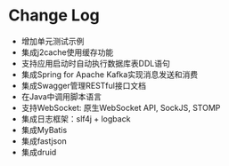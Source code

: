 # Change Log

+ 增加单元测试示例
+ 集成j2cache使用缓存功能
+ 支持应用启动时自动执行数据库表DDL语句
+ 集成Spring for Apache Kafka实现消息发送和消费
+ 集成Swagger管理RESTful接口文档
+ 在Java中调用脚本语言
+ 支持WebSocket: 原生WebSocket API, SockJS, STOMP
+ 集成日志框架：slf4j + logback
+ 集成MyBatis
+ 集成fastjson
+ 集成druid

